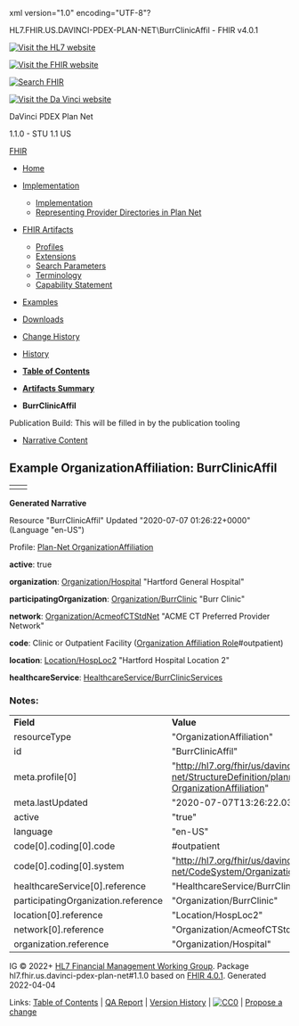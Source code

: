 xml version="1.0" encoding="UTF-8"?

HL7.FHIR.US.DAVINCI-PDEX-PLAN-NET\BurrClinicAffil - FHIR v4.0.1

[![Visit the HL7 website](assets/images/hl7-logo-header.png)](http://hl7.org)

[![Visit the FHIR website](assets/images/fhir-logo-www.png)](http://hl7.org/fhir)

[![Search FHIR](assets/images/search.png)](searchform.html)

[![Visit the Da Vinci website](assets/images/da-vinci_logo.jpg)](http://hl7.org/about/davinci)

DaVinci PDEX Plan Net

1.1.0 - STU 1.1
US

[FHIR](http://hl7.org/fhir/R4/index.html)

* [Home](index.html)
* [Implementation](#)
  + [Implementation](implementation.html)
  + [Representing Provider Directories in Plan Net](implementation.html#Representing)
* [FHIR Artifacts](#)
  + [Profiles](artifacts.html#3)
  + [Extensions](artifacts.html#4)
  + [Search Parameters](artifacts.html#2)
  + [Terminology](artifacts.html#5)
  + [Capability Statement](artifacts.html#1)
* [Examples](artifacts.html#7)
* [Downloads](downloads.html)
* [Change History](ChangeHistory.html)
* [History](http://www.hl7.org/fhir/us/davinci-pdex-plan-net/history.cfml)

* [**Table of Contents**](toc.html)
* [**Artifacts Summary**](artifacts.html)
* **BurrClinicAffil**

Publication Build: This will be filled in by the publication tooling

* [Narrative Content](#)

## Example OrganizationAffiliation: BurrClinicAffil

|  |  |
| --- | --- |
|  | |

**Generated Narrative**

Resource "BurrClinicAffil" Updated "2020-07-07 01:26:22+0000" (Language "en-US")

Profile: [Plan-Net OrganizationAffiliation](StructureDefinition-plannet-OrganizationAffiliation.html)

**active**: true

**organization**: [Organization/Hospital](Organization-Hospital.html) "Hartford General Hospital"

**participatingOrganization**: [Organization/BurrClinic](Organization-BurrClinic.html) "Burr Clinic"

**network**: [Organization/AcmeofCTStdNet](Organization-AcmeofCTStdNet.html) "ACME CT Preferred Provider Network"

**code**: Clinic or Outpatient Facility  ([Organization Affiliation Role](CodeSystem-OrganizationAffiliationRoleCS.html)#outpatient)

**location**: [Location/HospLoc2](Location-HospLoc2.html) "Hartford Hospital Location 2"

**healthcareService**: [HealthcareService/BurrClinicServices](HealthcareService-BurrClinicServices.html)

### Notes:

|  |  |
| --- | --- |
| **Field** | **Value** |
| resourceType | "OrganizationAffiliation" |
| id | "BurrClinicAffil" |
| meta.profile[0] | "http://hl7.org/fhir/us/davinci-pdex-plan-net/StructureDefinition/plannet-OrganizationAffiliation" |
| meta.lastUpdated | "2020-07-07T13:26:22.0314215+00:00" |
| active | "true" |
| language | "en-US" |
| code[0].coding[0].code | #outpatient |
| code[0].coding[0].system | "http://hl7.org/fhir/us/davinci-pdex-plan-net/CodeSystem/OrganizationAffiliationRoleCS" |
| healthcareService[0].reference | "HealthcareService/BurrClinicServices" |
| participatingOrganization.reference | "Organization/BurrClinic" |
| location[0].reference | "Location/HospLoc2" |
| network[0].reference | "Organization/AcmeofCTStdNet" |
| organization.reference | "Organization/Hospital" |

IG © 2022+ [HL7 Financial Management Working Group](http://www.hl7.org/Special/committees/fm). Package hl7.fhir.us.davinci-pdex-plan-net#1.1.0 based on [FHIR 4.0.1](http://hl7.org/fhir/R4/). Generated 2022-04-04

Links: [Table of Contents](toc.html) |
[QA Report](qa.html)
| [Version History](http://hl7.org/fhir/us/davinci-pdex-plan-net/history.html) |
[![CC0](cc0.png)](http://hl7.org/fhir/R4/license.html) |
[Propose a change](http://hl7.org/fhir-issues)
